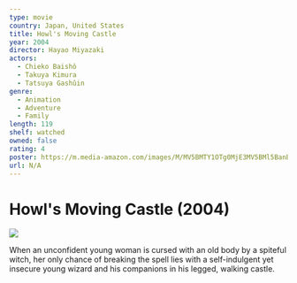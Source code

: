 ```yaml
---
type: movie
country: Japan, United States
title: Howl's Moving Castle
year: 2004
director: Hayao Miyazaki
actors:
  - Chieko Baishô
  - Takuya Kimura
  - Tatsuya Gashûin
genre:
  - Animation
  - Adventure
  - Family
length: 119
shelf: watched
owned: false
rating: 4
poster: https://m.media-amazon.com/images/M/MV5BMTY1OTg0MjE3MV5BMl5BanBnXkFtZTcwNTUxMTkyMQ@@._V1_SX300.jpg
url: N/A
---
```


# Howl's Moving Castle (2004)

![](https://m.media-amazon.com/images/M/MV5BMTY1OTg0MjE3MV5BMl5BanBnXkFtZTcwNTUxMTkyMQ@@._V1_SX300.jpg)

When an unconfident young woman is cursed with an old body by a spiteful witch, her only chance of breaking the spell lies with a self-indulgent yet insecure young wizard and his companions in his legged, walking castle.